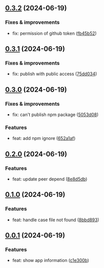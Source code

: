 ## [0.3.2](https://github.com/thingnoy/strapi-app-info/compare/v0.3.1...v0.3.2) (2024-06-19)

### Fixes & improvements
* fix: permission of github token ([fb45b52](https://github.com/thingnoy/strapi-app-info/commit/fb45b52fa8947e9205186000bca0b3e1667f8cfe))

## [0.3.1](https://github.com/thingnoy/strapi-app-info/compare/v0.3.0...v0.3.1) (2024-06-19)

### Fixes & improvements
* fix: publish with public access ([75dd034](https://github.com/thingnoy/strapi-app-info/commit/75dd03442990d59736ffc4b1e4a7dbf8906aae17))

## [0.3.0](https://github.com/thingnoy/strapi-app-info/compare/v0.2.0...v0.3.0) (2024-06-19)

### Fixes & improvements
* fix: can't publish npm package ([5053d08](https://github.com/thingnoy/strapi-app-info/commit/5053d0883ebf1e5ff778bf7bb40bd6afe2356a63))

### Features
* feat: add npm ignore ([652a1af](https://github.com/thingnoy/strapi-app-info/commit/652a1af2399c95d83e56650cfa367e9787861634))

## [0.2.0](https://github.com/thingnoy/strapi-app-info/compare/v0.1.0...v0.2.0) (2024-06-19)

### Features
* feat: update peer depend ([8e8d5db](https://github.com/thingnoy/strapi-app-info/commit/8e8d5db653d51b70adda251774200ac0949eb0e7))

## [0.1.0](https://github.com/thingnoy/strapi-app-info/compare/v0.0.1...v0.1.0) (2024-06-19)

### Features
* feat: handle case file not found ([8bbd893](https://github.com/thingnoy/strapi-app-info/commit/8bbd8934abd9509711dee2a6f2dca4b0977c3789))

## [0.0.1](https://github.com/thingnoy/strapi-app-info/compare/undefined...v0.0.1) (2024-06-19)

### Features
* feat: show app information ([c1e300b](https://github.com/thingnoy/strapi-app-info/commit/c1e300be8c91acbdb709a3cc716719b317cc0d9d))
